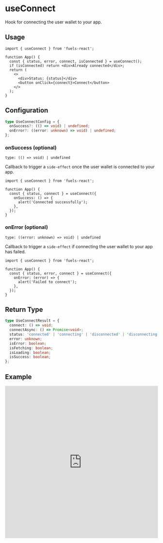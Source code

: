 # useConnect

Hook for connecting the user wallet to your app.

## Usage

```tsx
import { useConnect } from 'fuels-react';

function App() {
  const { status, error, connect, isConnected } = useConnect();
  if (isConnected) return <div>Already connected</div>;
  return (
    <>
      <div>Status: {status}</div>
      <button onClick={connect}>Connect</button>
    </>
  );
}
```

## Configuration

```ts
type UseConnectConfig = {
  onSuccess?: (() => void) | undefined;
  onError?: ((error: unknown) => void) | undefined;
};
```

### onSuccess (optional)

`type: (() => void) | undefined`

Callback to trigger a `side-effect` once the user wallet is connected to your app.

```tsx {5-7}
import { useConnect } from 'fuels-react';

function App() {
  const { status, connect } = useConnect({
    onSuccess: () => {
      alert('Connected successfully');
    },
  });
}
```

### onError (optional)

`type: ((error: unknown) => void) | undefined`

Callback to trigger a `side-effect` if connecting the user wallet to your app has failed.

```tsx {5-7}
import { useConnect } from 'fuels-react';

function App() {
  const { status, error, connect } = useConnect({
    onError: (error) => {
      alert('Failed to connect');
    },
  });
}
```

## Return Type

```ts
type UseConnectResult = {
  connect: () => void;
  connectAsync: () => Promise<void>;
  status: 'connected' | 'connecting' | 'disconnected' | 'disconnecting' | 'loading';
  error: unknown;
  isError: boolean;
  isFetching: boolean;
  isLoading: boolean;
  isSuccess: boolean;
};
```

## Example

<iframe frameborder="0" width="100%" height="500px" src="https://stackblitz.com/github/0xYami/fuels-react/blob/main/examples/accounts/connect?embed=1&file=src/App.tsx&hideNavigation=1&hideDevTools=true&terminalHeight=0&ctl=1"></iframe>
